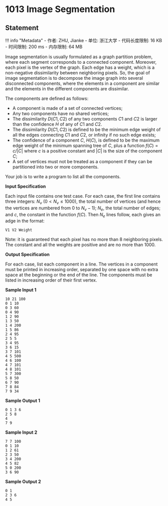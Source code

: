 
# 1013 Image Segmentation

## Statement

!!! info "Metadata"
    - 作者: ZHU, Jianke
    - 单位: 浙江大学
    - 代码长度限制: 16 KB
    - 时间限制: 200 ms
    - 内存限制: 64 MB

Image segmentation is usually formulated as a graph partition problem, where each segment corresponds to a connected component. Moreover, each pixel is the vertex of the graph. Each edge has a weight, which is a non-negative dissimilarity between neighboring pixels. So, the goal of image segmentation is to decompose the image graph into several disconnected components, where the elements in a component are similar and the elements in the different components are dissimilar.

The components are defined as follows: 

- A component is made of a set of connected vertices;
- Any two components have no shared vertices;
- The dissimilarity $D(C1, C2)$ of any two components $C1$ and $C2$ is larger than the confidence $H$ of any of $C1$ and $C2$. 
- The dissimilarity $D(C1, C2)$ is defined to be the minimum edge weight of all the edges connecting $C1$ and $C2$, or infinity if no such edge exists;
- The confidence of a component $C$, $H(C)$, is defined to be the maximum edge weight of the minimum spanning tree of $C$, plus a function $f(C) = c/|C|$ where $c$ is a positive constant and $|C|$ is the size of the component $C$;
- A set of vertices must not be treated as a component if they can be partitioned into two or more components.


Your job is to write a program to list all the components.

**Input Specification**

Each input file contains one test case.  For each case, the first line contains three integers: $N_v$ ($0 < N_v \le 1000$), the total number of vertices (and hence the vertices are numbered from 0 to $N_v -1$); $N_e$, the total number of edges; and $c$, the constant in the function $f(C)$.  Then $N_e$ lines follow, each gives an adge in the format:

```
V1 V2 Weight
```

Note: it is guaranteed that each pixel has no more than 8 neighboring pixels.  The constant and all the weights are positive and are no more than 1000.

**Output Specification**

For each case, list each component in a line.  The vertices in a component must be printed in increasing order, separated by one space with no extra space at the beginning or the end of the line.  The components must be listed in increasing order of their first vertex.

**Sample Input 1**
```plaintext
10 21 100
0 1 10
0 3 60
0 4 90
1 2 90
1 3 50
1 4 200
1 5 86
2 4 95
2 5 5
3 4 95
3 6 15
3 7 101
4 5 500
4 6 100
4 7 101
4 8 101
5 7 300
5 8 50
6 7 90
7 8 84
7 9 34
```

**Sample Output 1**
```plaintext
0 1 3 6
2 5 8
4
7 9
```

**Sample Input 2**
```plaintext
7 7 100
0 1 10
1 2 61
2 3 50
3 4 200
4 5 82
5 0 200
3 6 90
```

**Sample Output 2**
```plaintext
0 1
2 3 6
4 5
```

